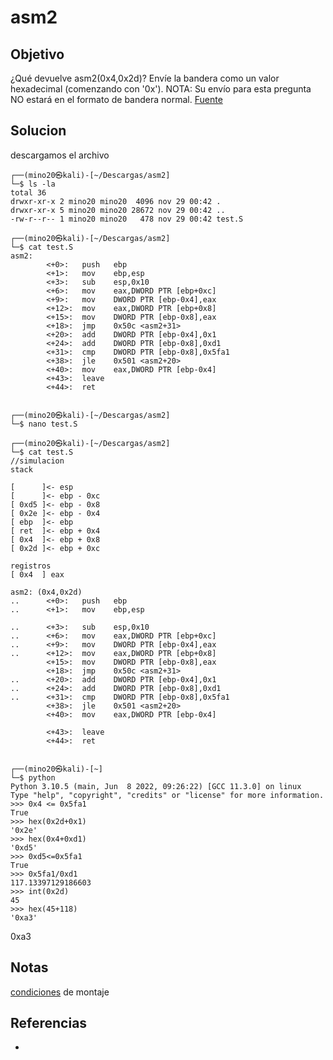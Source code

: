 # asm2
## Objetivo
¿Qué devuelve asm2(0x4,0x2d)? Envíe la bandera como un valor hexadecimal (comenzando con '0x'). NOTA: Su envío para esta pregunta NO estará en el formato de bandera normal. [Fuente](https://jupiter.challenges.picoctf.org/static/ceac75672637589213b952abe32c84b3/test.S)

## Solucion
descargamos el archivo
```shell
┌──(mino20㉿kali)-[~/Descargas/asm2]
└─$ ls -la
total 36
drwxr-xr-x 2 mino20 mino20  4096 nov 29 00:42 .
drwxr-xr-x 5 mino20 mino20 28672 nov 29 00:42 ..
-rw-r--r-- 1 mino20 mino20   478 nov 29 00:42 test.S
                                                                                                   
┌──(mino20㉿kali)-[~/Descargas/asm2]
└─$ cat test.S 
asm2:
        <+0>:   push   ebp
        <+1>:   mov    ebp,esp
        <+3>:   sub    esp,0x10
        <+6>:   mov    eax,DWORD PTR [ebp+0xc]
        <+9>:   mov    DWORD PTR [ebp-0x4],eax
        <+12>:  mov    eax,DWORD PTR [ebp+0x8]
        <+15>:  mov    DWORD PTR [ebp-0x8],eax
        <+18>:  jmp    0x50c <asm2+31>
        <+20>:  add    DWORD PTR [ebp-0x4],0x1
        <+24>:  add    DWORD PTR [ebp-0x8],0xd1
        <+31>:  cmp    DWORD PTR [ebp-0x8],0x5fa1
        <+38>:  jle    0x501 <asm2+20>
        <+40>:  mov    eax,DWORD PTR [ebp-0x4]
        <+43>:  leave  
        <+44>:  ret    

                                                                                                   
┌──(mino20㉿kali)-[~/Descargas/asm2]
└─$ nano test.S 
                                                        
┌──(mino20㉿kali)-[~/Descargas/asm2]
└─$ cat test.S 
//simulacion
stack

[      ]<- esp
[      ]<- ebp - 0xc
[ 0xd5 ]<- ebp - 0x8
[ 0x2e ]<- ebp - 0x4
[ ebp  ]<- ebp 
[ ret  ]<- ebp + 0x4
[ 0x4  ]<- ebp + 0x8
[ 0x2d ]<- ebp + 0xc

registros
[ 0x4  ] eax

asm2: (0x4,0x2d)
..      <+0>:   push   ebp
..      <+1>:   mov    ebp,esp

..      <+3>:   sub    esp,0x10
..      <+6>:   mov    eax,DWORD PTR [ebp+0xc]
..      <+9>:   mov    DWORD PTR [ebp-0x4],eax
..      <+12>:  mov    eax,DWORD PTR [ebp+0x8]
        <+15>:  mov    DWORD PTR [ebp-0x8],eax
        <+18>:  jmp    0x50c <asm2+31>
..      <+20>:  add    DWORD PTR [ebp-0x4],0x1
..      <+24>:  add    DWORD PTR [ebp-0x8],0xd1
..      <+31>:  cmp    DWORD PTR [ebp-0x8],0x5fa1
        <+38>:  jle    0x501 <asm2+20>
        <+40>:  mov    eax,DWORD PTR [ebp-0x4]

        <+43>:  leave  
        <+44>:  ret

                                                                                                   
┌──(mino20㉿kali)-[~]
└─$ python
Python 3.10.5 (main, Jun  8 2022, 09:26:22) [GCC 11.3.0] on linux
Type "help", "copyright", "credits" or "license" for more information.
>>> 0x4 <= 0x5fa1
True
>>> hex(0x2d+0x1)
'0x2e'
>>> hex(0x4+0xd1)
'0xd5'
>>> 0xd5<=0x5fa1
True
>>> 0x5fa1/0xd1
117.13397129186603
>>> int(0x2d)
45
>>> hex(45+118)
'0xa3'
```
0xa3

## Notas
[condiciones](https://www.tutorialspoint.com/assembly_programming/assembly_conditions.htm) de montaje

## Referencias
- []()